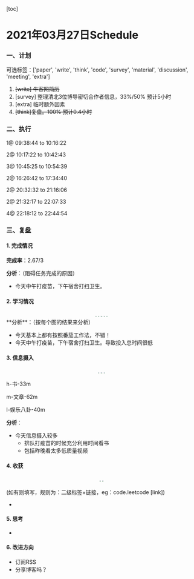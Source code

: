 [toc]

# 2021年03月27日Schedule

### 一、计划

可选标签：['paper', 'write', 'think', 'code', 'survey', 'material', 'discussion', 'meeting', 'extra']

1. ~~[write] 牛客网简历~~
2. [survey] 整理清北3位博导密切合作者信息，33%/50% 预计5小时
3. [extra] 临时额外因素
4. ~~[think]复盘。100% 预计0.4小时~~

### 二、执行

1@ 09:38:44 to 10:16:22

2@ 10:17:22 to 10:42:43

3@ 10:45:25 to 10:54:39

2@ 16:26:42 to 17:34:40

2@ 20:32:32 to 21:16:06

2@ 21:32:17 to 22:07:33

4@ 22:18:12 to 22:44:54

### 三、复盘

#### 1. 完成情况

**完成率**：2.67/3

**分析**：（阻碍任务完成的原因）

- 今天中午打疫苗，下午宿舍打扫卫生。

#### 2. 学习情况
<center class='half'>
<img src='C:\Users\Admistr\Desktop\TimeManagement\src\output\figure\Figure1\Figure1-activate-bar-20210327_20210327.png' style='zoom:20%;' />
<img src='C:\Users\Admistr\Desktop\TimeManagement\src\output\figure\Figure2\Figure2-activate-brokenbarh-20210321_20210327.png' style='zoom:20%;' />
<img src='C:\Users\Admistr\Desktop\TimeManagement\src\output\figure\Figure3\Figure3-activate-waterfall-20210321_20210327.png' style='zoom:20%;' />
<img src='C:\Users\Admistr\Desktop\TimeManagement\src\output\figure\Figure4\Figure4-activate-bar-20210226_20210327.png' style='zoom:20%;' />
<img src='C:\Users\Admistr\Desktop\TimeManagement\src\output\figure\Figure5\Figure5-investment-pie-20210226_20210327.png' style='zoom:20%;' />
</center>
**分析**：（按每个图的结果来分析）

- 今天基本上都有按照番茄工作法，不错！
- 今天中午打疫苗，下午宿舍打扫卫生。导致投入总时间很低

#### 3. 信息摄入
<center class='half'>
<img src='C:\Users\Admistr\Desktop\TimeManagement\src\output\figure\Figure6\Figure6-dayinformation-pie-20210327_20210327.png' style='zoom:20%;' />
<img src='C:\Users\Admistr\Desktop\TimeManagement\src\output\figure\Figure7\Figure7-dayinformation-stackbar-20210327_20210327.png' style='zoom:20%;' />
<img src='C:\Users\Admistr\Desktop\TimeManagement\src\output\figure\Figure8\Figure8-monthinformation-stackbar-20210226_20210327.png' style='zoom:20%;' />
</center>

h-书-33m

m-文章-62m

l-娱乐八卦-40m

**分析**：

- 今天信息摄入较多
  - 排队打疫苗的时候充分利用时间看书
  - 包括昨晚看太多低质量视频



#### 4. 收获
<center class='half'>
<img src='C:\Users\Admistr\Desktop\TimeManagement\src\output\figure\Figure9\Figure9-harvest-cloud-20210226_20210327.png' style='zoom:20%;' />
<img src='C:\Users\Admistr\Desktop\TimeManagement\src\output\figure\Figure10\Figure10-harvest-vbar-20210226_20210327.png' style='zoom:20%;' />
</center>

(如有则填写，规则为：二级标签+链接，eg：code.leetcode [link])

- 

#### 5. 思考

- 

#### 6. 改进方向

- 订阅RSS
- 分享博客吗？